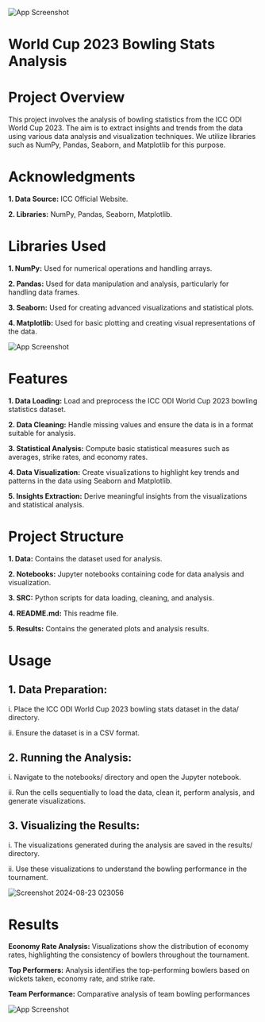
![App Screenshot](https://encrypted-tbn0.gstatic.com/images?q=tbn:ANd9GcR_8rWTH2iIZ4liYjufVN9-lJ2yIJXxC1-wMUHPl6VuFSDLrpyponiGidrP&s=10)
#  World Cup 2023 Bowling Stats Analysis

# Project Overview
This project involves the analysis of bowling statistics from the ICC ODI World Cup 2023. The aim is to extract insights and trends from the data using various data analysis and visualization techniques. We utilize libraries such as NumPy, Pandas, Seaborn, and Matplotlib for this purpose.


# Acknowledgments
__1. Data Source:__ ICC Official Website.

__2. Libraries:__ NumPy, Pandas, Seaborn, Matplotlib.
# Libraries Used
__1. NumPy:__ Used for numerical operations and handling arrays.

__2. Pandas:__  Used for data manipulation and analysis, particularly for handling data frames.

__3. Seaborn:__ Used for creating advanced visualizations and statistical plots.

__4. Matplotlib:__ Used for basic plotting and creating visual representations of the data.


![App Screenshot](https://encrypted-tbn0.gstatic.com/images?q=tbn:ANd9GcTBw_zADGf8kWZBM_OCDNBoQL4Bshx6ltVmjcE-YZjMCaAeODllAAPg-jw&s=10)


# Features
__1. Data Loading:__ Load and preprocess the ICC ODI World Cup 2023 bowling statistics dataset.

__2. Data Cleaning:__ Handle missing values and ensure the data is in a format suitable for analysis.

__3. Statistical Analysis:__ Compute basic statistical measures such as averages, strike rates, and economy rates.

__4. Data Visualization:__ Create visualizations to highlight key trends and patterns in the data using Seaborn and Matplotlib.

__5. Insights Extraction:__ Derive meaningful insights from the visualizations and statistical analysis.
# Project Structure
__1. Data:__ Contains the dataset used for analysis.

__2. Notebooks:__ Jupyter notebooks containing code for data analysis and visualization.

__3. SRC:__ Python scripts for data loading, cleaning, and analysis.

__4. README.md:__ This readme file.

__5. Results:__ Contains the generated plots and analysis results.
# Usage
 ## __1. Data Preparation:__

i. Place the ICC ODI World Cup 2023 bowling stats dataset in the data/ directory.

ii. Ensure the dataset is in a CSV format.

## __2. Running the Analysis:__

 i. Navigate to the notebooks/ directory and open the Jupyter notebook.

ii. Run the cells sequentially to load the data,  clean it, perform analysis, and generate visualizations.

## __3. Visualizing the Results:__

i. The visualizations generated during the analysis are saved in the results/ directory.

ii. Use these visualizations to understand the bowling performance in the tournament.

![Screenshot 2024-08-23 023056](https://github.com/user-attachments/assets/6d2e807e-d74d-4104-a0b9-8234fb76b9f6)


# Results
__Economy Rate Analysis:__ Visualizations show the distribution of economy rates, highlighting the consistency of bowlers throughout the tournament.

__Top Performers:__ Analysis identifies the 
top-performing bowlers based on wickets taken, economy rate, and strike rate.

__Team Performance:__ Comparative analysis of team bowling performances

![App Screenshot](https://encrypted-tbn0.gstatic.com/images?q=tbn:ANd9GcTL9Xs8IuMNVE4nGINAGB5ipNohLvEy0rfq0w&usqp=CAU)
